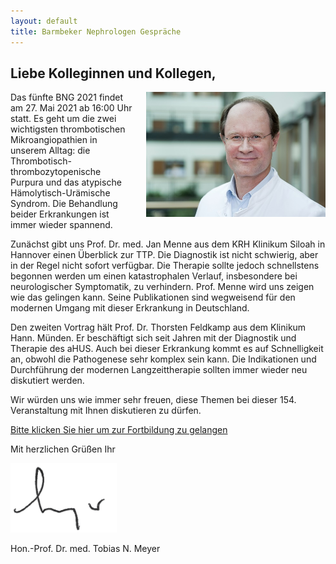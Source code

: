```yaml
---
layout: default
title: Barmbeker Nephrologen Gespräche
---
```

## Liebe Kolleginnen und Kollegen,

<img src="/assets/images/CA_Meyer.jpg" height="200rem" style="float:right; margin-left:20px; margin-bottom:20px;">Das fünfte BNG 2021 findet am 27. Mai 2021 ab 16:00 Uhr statt. Es geht um die zwei wichtigsten thrombotischen Mikroangiopathien in unserem Alltag: die Thrombotisch-thrombozytopenische Purpura und das atypische Hämolytisch-Urämische Syndrom. Die Behandlung beider Erkrankungen ist immer wieder spannend.        
   
Zunächst gibt uns Prof. Dr. med. Jan Menne aus dem KRH Klinikum Siloah in Hannover einen Überblick zur TTP. Die Diagnostik ist nicht schwierig, aber in der Regel nicht sofort verfügbar. Die Therapie sollte jedoch schnellstens begonnen werden um einen katastrophalen Verlauf, insbesondere bei neurologischer Symptomatik, zu verhindern. Prof. Menne wird uns zeigen wie das gelingen kann. Seine Publikationen sind wegweisend für den modernen Umgang mit dieser Erkrankung in Deutschland.      
   
Den zweiten Vortrag hält Prof. Dr. Thorsten Feldkamp aus dem Klinikum Hann. Münden. Er beschäftigt sich seit Jahren mit der Diagnostik und Therapie des aHUS. Auch bei dieser Erkrankung kommt es auf Schnelligkeit an, obwohl die Pathogenese sehr komplex sein kann. Die Indikationen und Durchführung der modernen Langzeittherapie sollten immer wieder neu diskutiert werden.     
   
Wir würden uns wie immer sehr freuen, diese Themen bei dieser 154. Veranstaltung mit Ihnen diskutieren zu dürfen.     

<a class="button" href="https://teams.microsoft.com/l/meetup-join/19%3ameeting_MTFhZjE5YmYtZjgwYS00YWRkLWIwMjItNDJjMTU5OTIwMjc5%40thread.v2/0?context=%7b%22Tid%22%3a%22e6160a47-a12e-4ab1-be56-bddd09456693%22%2c%22Oid%22%3a%2254de3200-43af-4cbb-8fde-9d0457be7bcb%22%7d" target="_blank">Bitte klicken Sie hier um zur Fortbildung zu gelangen</a>  

Mit herzlichen Grüßen Ihr  

![Unterschrift Prof. Meyer](/assets/images/unterschrift-meyer.png)  

Hon.-Prof. Dr. med. Tobias N. Meyer  
